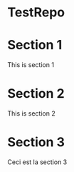# TestRepo


# Section 1
This is section 1

# Section 2
This is section 2

# Section 3
Ceci est la section 3

